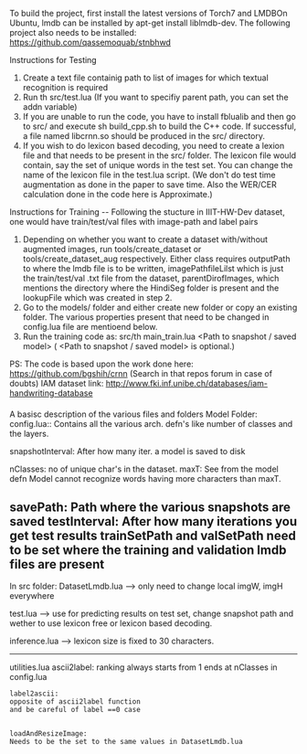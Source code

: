 To build the project, first install the latest versions of Torch7 and LMDBOn Ubuntu, lmdb can be installed by apt-get install liblmdb-dev.
The following project also needs to be installed: https://github.com/qassemoquab/stnbhwd


Instructions for Testing
1. Create a text file containig path to list of images for which textual recognition is required
2. Run th src/test.lua <img-file-list> (If you want to specifiy parent path, you can set the addn variable)
3. If you are unable to run the code, you have to install fblualib and then go to src/ and execute sh build_cpp.sh to build the C++ code. If successful, a file named libcrnn.so should be produced in the src/ directory.
4. If you wish to do lexicon based decoding, you need to create a lexion file and that needs to be present in the src/ folder. The lexicon file would contain, say the set of unique words in the test set. You can change the name of the lexicon file in the test.lua script.
(We don't do test time augmentation as done in the paper to save time. Also the WER/CER calculation done in the code here is Approximate.)

Instructions for Training -- Following the stucture in IIIT-HW-Dev dataset, one would have train/test/val files with image-path and label pairs
1. Depending on whether you want to create a dataset with/without augmented images, run tools/create_dataset or tools/create_dataset_aug respectively. Either class requires outputPath to where the lmdb file is to be written, imagePathfileLilst which is just the train/test/val .txt file from the dataset, parentDirofImages, which mentions the directory where the HindiSeg folder is present and the lookupFile which was created in step 2.
2. Go to the models/ folder and either create new folder or copy an existing folder. The various properties present that need to be changed in config.lua file are mentioend below.
3. Run the training code as: src/th main_train.lua <Path to config.lua file> <Path to snapshot / saved model> ( <Path to snapshot / saved model> is optional.)


PS: The code is based upon the work done here: https://github.com/bgshih/crnn (Search in that repos forum in case of doubts)
IAM dataset link: http://www.fki.inf.unibe.ch/databases/iam-handwriting-database

####
A basisc description of the various files and folders
Model Folder:
config.lua::
Contains all the various arch. defn's
like number of classes and the layers.

snapshotInterval: After how many iter.
a model is saved to disk

nClasses: no of unique char's in the dataset.
maxT: See from the model defn
Model cannot recognize words having more characters than
maxT.

savePath: Path where the various snapshots are saved
testInterval: After how many iterations you get test
results
trainSetPath and valSetPath need to be set where 
the training and validation lmdb files are present
------------------
In src folder:
DatasetLmdb.lua --> only need to change local imgW, imgH
everywhere

test.lua --> use for predicting results on test set, change
snapshot path and wether to use lexicon free or lexicon based
decoding.

inference.lua --> lexicon size is fixed to 30 characters.

---------

utilities.lua
    ascii2label:
    ranking always starts from 1
    ends at nClasses in config.lua

    label2ascii:
    opposite of ascii2label function
    and be careful of label ==0 case

        
    loadAndResizeImage:
    Needs to be the set to the same values in DatasetLmdb.lua 
